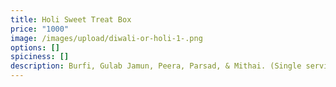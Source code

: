 ```yaml
---
title: Holi Sweet Treat Box
price: "1000"
image: /images/upload/diwali-or-holi-1-.png
options: []
spiciness: []
description: Burfi, Gulab Jamun, Peera, Parsad, & Mithai. (Single serving)
---
```

